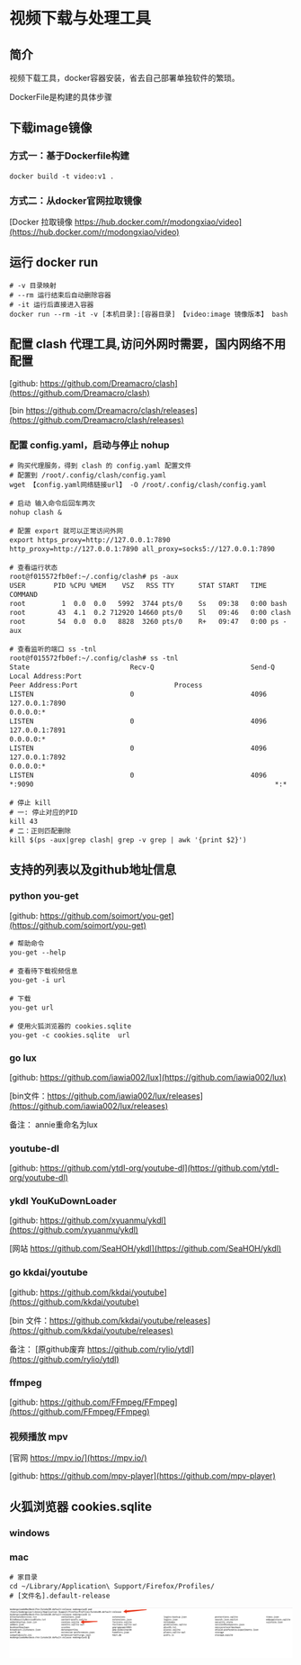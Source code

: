 # 视频下载与处理工具

## 简介

视频下载工具，docker容器安装，省去自己部署单独软件的繁琐。

DockerFile是构建的具体步骤

## 下载image镜像

### 方式一：基于Dockerfile构建

```shell
docker build -t video:v1 .
```

### 方式二：从docker官网拉取镜像

[Docker 拉取镜像 https://hub.docker.com/r/modongxiao/video](https://hub.docker.com/r/modongxiao/video)

## 运行 docker run

```shell
# -v 目录映射
# --rm 运行结束后自动删除容器
# -it 运行后直接进入容器
docker run --rm -it -v [本机目录]:[容器目录] 【video:image 镜像版本】 bash
```

## 配置 clash 代理工具,访问外网时需要，国内网络不用配置

[github: https://github.com/Dreamacro/clash](https://github.com/Dreamacro/clash)

[bin https://github.com/Dreamacro/clash/releases](https://github.com/Dreamacro/clash/releases)

### 配置 config.yaml，启动与停止 nohup

```shell
# 购买代理服务，得到 clash 的 config.yaml 配置文件
# 配置到 /root/.config/clash/config.yaml
wget 【config.yaml网络链接url】 -O /root/.config/clash/config.yaml

# 启动 输入命令后回车两次
nohup clash &

# 配置 export 就可以正常访问外网
export https_proxy=http://127.0.0.1:7890 http_proxy=http://127.0.0.1:7890 all_proxy=socks5://127.0.0.1:7890

# 查看运行状态
root@f015572fb0ef:~/.config/clash# ps -aux
USER       PID %CPU %MEM    VSZ   RSS TTY      STAT START   TIME COMMAND
root         1  0.0  0.0   5992  3744 pts/0    Ss   09:38   0:00 bash
root        43  4.1  0.2 712920 14660 pts/0    Sl   09:46   0:00 clash
root        54  0.0  0.0   8828  3260 pts/0    R+   09:47   0:00 ps -aux

# 查看监听的端口 ss -tnl
root@f015572fb0ef:~/.config/clash# ss -tnl
State                         Recv-Q                        Send-Q                                                Local Address:Port                                                 Peer Address:Port                        Process                        
LISTEN                        0                             4096                                                      127.0.0.1:7890                                                      0.0.0.0:*                                                          
LISTEN                        0                             4096                                                      127.0.0.1:7891                                                      0.0.0.0:*                                                          
LISTEN                        0                             4096                                                      127.0.0.1:7892                                                      0.0.0.0:*                                                          
LISTEN                        0                             4096                                                              *:9090                                                            *:* 

# 停止 kill
# 一: 停止对应的PID
kill 43
# 二：正则匹配删除
kill $(ps -aux|grep clash| grep -v grep | awk '{print $2}')
```

## 支持的列表以及github地址信息

### python you-get

[github: https://github.com/soimort/you-get](https://github.com/soimort/you-get)

```shell
# 帮助命令
you-get --help

# 查看待下载视频信息
you-get -i url

# 下载
you-get url

# 使用火狐浏览器的 cookies.sqlite
you-get -c cookies.sqlite  url
```

### go lux

[github: https://github.com/iawia002/lux](https://github.com/iawia002/lux)

[bin文件：https://github.com/iawia002/lux/releases](https://github.com/iawia002/lux/releases)

备注： annie重命名为lux

### youtube-dl

[github: https://github.com/ytdl-org/youtube-dl](https://github.com/ytdl-org/youtube-dl)

### ykdl YouKuDownLoader

[github: https://github.com/xyuanmu/ykdl](https://github.com/xyuanmu/ykdl)

[网站 https://github.com/SeaHOH/ykdl](https://github.com/SeaHOH/ykdl)

### go kkdai/youtube

[github: https://github.com/kkdai/youtube](https://github.com/kkdai/youtube)

[bin 文件：https://github.com/kkdai/youtube/releases](https://github.com/kkdai/youtube/releases)

备注： [原github废弃 https://github.com/rylio/ytdl](https://github.com/rylio/ytdl)

### ffmpeg

[github: https://github.com/FFmpeg/FFmpeg](https://github.com/FFmpeg/FFmpeg)

### 视频播放 mpv

[官网 https://mpv.io/](https://mpv.io/)

[github: https://github.com/mpv-player](https://github.com/mpv-player)

## 火狐浏览器 cookies.sqlite

### windows

### mac

```shell
# 家目录
cd ~/Library/Application\ Support/Firefox/Profiles/
# [文件名].default-release
```

![01.png](https://raw.githubusercontent.com/mdxgit/video/main/img/01.png)


